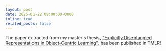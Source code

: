 ```yaml
---
layout: post
date: 2025-01-22 09:00:00-0000
inline: true
related_posts: false
---
```


The paper extracted from my master's thesis, ["Explicitly Disentangled Representations in Object-Centric Learning"](https://arxiv.org/abs/2401.10148), has been published in TMLR!
